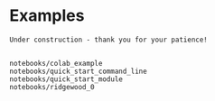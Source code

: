 # Examples

<!-- a gallery of case studies, linking python notebooks and blog posts -->

```{warning}
Under construction - thank you for your patience!
```

```{nbgallery}

notebooks/colab_example
notebooks/quick_start_command_line
notebooks/quick_start_module
notebooks/ridgewood_0
```